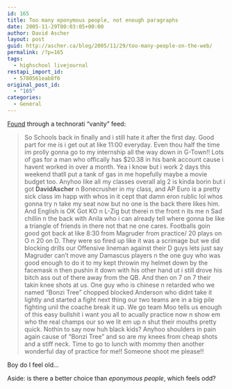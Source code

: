 ```yaml
---
id: 165
title: Too many eponymous people, not enough paragraphs
date: 2005-11-29T00:03:05+00:00
author: David Ascher
layout: post
guid: http://ascher.ca/blog/2005/11/29/too-many-people-on-the-web/
permalink: /?p=165
tags:
  - highschool livejournal
restapi_import_id:
  - 5780561eab8f6
original_post_id:
  - "165"
categories:
  - General
---
```

[Found](http://www.livejournal.com/users/clyons5/1154.html) through a technorati &#8220;vanity&#8221; feed:

> So Schools back in finally and i still hate it after the first day. Good part for me is i get out at like 11:00 everyday. Even thou half the time im prolly gonna go to my internship all the way down in G-Town!! Lots of gas for a man who offically has $20.38 in his bank account cause i havent worked in over a month. Yea i know but i work 2 days this weekend thatll put a tank of gas in me hopefully maybe a movie budget too. Anyhoo like all my classes overall alg 2 is kinda borin but i got **DavidAscher** n Bonecrusher in my class, and AP Euro is a pretty sick class im happ with whos in it cept that damn eron rublic lol whos gonna try n take my seat now but no one is the back there likes him. And English is OK Got KO n L-Zig but therei n the front n its me n Sad chillin n the back with Anila who i can already tell where gonna be like a triangle of friends in there not that ne one cares. Footballs goin good got back at like 8:30 from Magruder from practice/ 20 plays on O n 20 on D. They were so fired up like it was a scrimage but we did blocking drills our Offensive lineman against their D guys lets just say Magruder can&#8217;t move any Damascus players n the one guy who was good enough to do it to my kept throwin my helmet down by the facemask n then pushin it down with his other hand ut i still drove his bitch ass out of there away from the QB. And then on 7 on 7 their takin knee shots at us. One guy who is chinese n retarded who we named &#8220;Bonzi Tree&#8221; chopped blocked Anderson who didnt take it lightly and started a fight next thing our two teams are in a big pile fighting unil the coache break it up. We go team Moo tells us enough of this easy bullshit i want you all to acually practice now n show em who the real champs our so we lit em up n shut their mouths pretty quick. Nothin to say now huh black kids? Anyhoo shoulders in pain again cause of &#8220;Bonzi Tree&#8221; and so are my knees from cheap shots and a stiff neck. Time to go to lunch with mommy then another wonderful day of practice for me!! Someone shoot me please!!

Boy do I feel old&#8230;

Aside: is there a better choice than _eponymous people_, which feels odd?